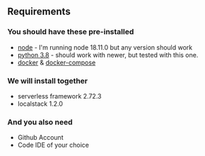 
## Requirements

### You should have these pre-installed

* [node](https://nodejs.org/en/download/) - I'm running node 18.11.0 but any version should work
* [python 3.8](https://www.python.org/downloads/release/python-380/) - should work with newer, but tested with this one.
* [docker](https://docs.docker.com/get-docker/) & [docker-compose](https://docker-docs.netlify.app/compose/install/)

### We will install together
* serverless framework 2.72.3
* localstack 1.2.0


### And you also need
* Github Account
* Code IDE of your choice
